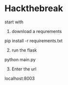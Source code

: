 # Hackthebreak

start with 

1) download a requrements

pip install -r requirements.txt

2) run the flask 

python main.py

3) Enter the url 

localhost:8003

